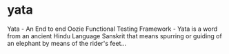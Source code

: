 # yata
Yata - An End to end Oozie Functional Testing Framework - Yata is a word from an ancient Hindu Language Sanskrit that means spurring or guiding of an elephant by means of the rider's feet... 
